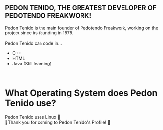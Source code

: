 ## PEDON TENIDO, THE GREATEST DEVELOPER OF PEDOTENDO FREAKWORK!

Pedon Tenido is the main founder of Pedotendo Freakwork, working on the project since its founding in 1575. <br>
<br>
Pedon Tenido can code in... <br>
- C++ <br>
- HTML <br>
- Java (Still learning) <br>
<br>
<h1> What Operating System does Pedon Tenido use?</h1>

Pedon Tenido uses Linux 💖
<br>
💖Thank you for coming to Pedon Tenido's Profile! 💖

<!--
**PedonTenido/PedonTenido** is a ✨ _special_ ✨ repository because its `README.md` (this file) appears on your GitHub profile.

Here are some ideas to get you started:

- 🔭 I’m currently working on ...
- 🌱 I’m currently learning ...
- 👯 I’m looking to collaborate on ...
- 🤔 I’m looking for help with ...
- 💬 Ask me about ...
- 📫 How to reach me: ...
- 😄 Pronouns: ...
- ⚡ Fun fact: ...
-->
